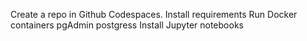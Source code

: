 Create a repo in Github Codespaces.
Install requirements
Run Docker containers
  pgAdmin
  postgress
Install Jupyter notebooks
